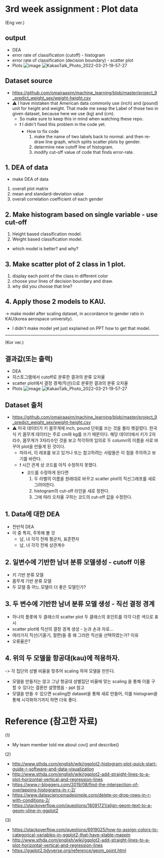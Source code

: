 # 3rd week assignment : Plot data

(Eng ver.)
## output
* DEA
* error rate of classification (cutoff) - histogram
* error rate of  classification (decision boundary) - scatter plot
* Plots
	![image](https://user-images.githubusercontent.com/65381957/159247564-45d5642f-a2aa-4eec-b76c-34f010be7cc7.png)
	![KakaoTalk_Photo_2022-03-21-19-57-27](https://user-images.githubusercontent.com/65381957/159247680-623850c7-0057-46bc-bf7d-19b38f9f1d79.png)

## Dataset source
- https://github.com/omairaasim/machine_learning/blob/master/project_9_predict_weight_sex/weight-height.csv
-  ⚠️ I have mistaken that American data commonly use (inch) and (pound) unit for height and weight. That made me swap the Label of those two in given dataset, because here we use (kg) and (cm).
	- So make sure to keep this in mind when watching these repo.
	- ❗️ I didn't fixed this problem in the code yet.
		- How to fix code
			1. make the name of two labels back to normal. and then re-draw line graph, which splits scatter plots by gender.
			2. determine new cutoff line of histogram.
			3. modify cut-off value of code that finds error-rate.

## 1. DEA of data
- make DEA of data
1. overall plot matrix
2. mean and standard-deviation value
3. overall correlation coefficient of each gender

## 2. Make histogram based on single variable - use cut-off
1. Height based classification model.
2. Weight based classification model.
- which model is better? and why?

## 3. Make scatter plot of 2 class in 1 plot.
1. display each point of the class in different color
2. choose your lines of decision boundary and draw.
3. why did you choose that line? 

## 4. Apply those 2 models to KAU.

-> make model after scaling dataset, in accordance to gender ratio in KAU(korea aerospace university).
- I didn't make model yet just explained on PPT how to get that model.

_______

(Kor ver.)
## 결과값(또는 출력)
* DEA
* 히스토그램에서 cutoff로 분류한 결과의 분류 오차율
* scatter plot에서 결정 경계(직선)으로 분류한 결과의 분류 오차율
* Plots
	![image](https://user-images.githubusercontent.com/65381957/159247564-45d5642f-a2aa-4eec-b76c-34f010be7cc7.png)
	![KakaoTalk_Photo_2022-03-21-19-57-27](https://user-images.githubusercontent.com/65381957/159247680-623850c7-0057-46bc-bf7d-19b38f9f1d79.png)

## Dataset 출처
- https://github.com/omairaasim/machine_learning/blob/master/project_9_predict_weight_sex/weight-height.csv
- ⚠️ 미국 데이터가 키 몸무게에 inch, pound 단위를 쓰는 것을 몰라 헷갈렸다.
	한국식 키 몸무게 데이터는 주로 cm와 kg를 쓰기 때문이다. 해당 데이터에서 키가 2자리수, 몸무게가 3자리수인 것을 보고 착각하여 임의로 두 column의 이름을 서로 바꾸어 plot을 만들게 된 것이다.
	- 따라서, 이 레포를 보고 있거나 또는 참고하려는 사람들은 이 점을 주의하고 보기를 바란다.
	- ❗️ 시간 관계 상 코드를 아직 수정하지 못했다.
		- 코드를 수정하게 된다면
			1. 두 라벨의 이름을 원래대로 바꾸고 scatter plot의 직선그래프를 새로 그려야한다.
			2. histogram의 cut-off 라인을 새로 정한다.
			3. 그에 따라 오차율 구하는 코드의 cut-off 값을 수정한다.


## 1. Data에 대한 DEA
* 전반적 DEA
* 이 중 특히, 주목해 볼 것
	* 남, 녀 각각 전체 평균치, 표준편자
	* 남, 녀 각각 전체 상관계수
	
## 2. 일변수에 기반한 남녀 분류 모델생성 - cutoff 이용
* 키 기반 분류 모델
* 몸무게 기반 분류 모델
* 두 모델 중 어느 모델이 더 좋은 모델인가?

## 3. 두 변수에 기반한 남녀 분류 모델 생성 - 직선 결정 경계
* 하나의 플롯에 두 클래스의 scatter plot
	두 클래스의 포인트를 각각 다른 색으로 표시
* scatter plot에 직선의 결정 경계 생성 - 눈과 손과 자로...
* 여러가지 직선(기울기, 절편)들 중 왜 그러한 직선을 선택하였는가? 이유
* 오류율은?

## 4. 위의 두 모델을 항공대(kau)에 적용하자.

-> 각 집단의 성별 비율을 맞추어 scaling 하여 모델을 만든다.

- 모델을 만들지는 않고 그냥 항공대 성별집단 비율에 맞는 scaling 을 통해 이를 구할 수 있다는 결론만 설명했음 - ppt 참고
- 모델을 만들 수 있으면 scaling한 dataset을 통해 새로 만들어, 이를 histogram을 통해 시각화하기까지 하면 더욱 좋다.

# Reference (참고한 자료)
(1)
- My team member told me about cov() and describe()

(2)
- http://www.sthda.com/english/wiki/ggplot2-histogram-plot-quick-start-guide-r-software-and-data-visualization
- http://www.sthda.com/english/wiki/ggplot2-add-straight-lines-to-a-plot-horizontal-vertical-and-regression-lines
- https://www.r-bloggers.com/2019/08/find-the-intersection-of-overlapping-histograms-in-r-2/
- https://www.datasciencemadesimple.com/delete-or-drop-rows-in-r-with-conditions-2/
- https://stackoverflow.com/questions/18091721/align-geom-text-to-a-geom-vline-in-ggplot2

(3)
- https://stackoverflow.com/questions/6919025/how-to-assign-colors-to-categorical-variables-in-ggplot2-that-have-stable-mappin
- http://www.sthda.com/english/wiki/ggplot2-add-straight-lines-to-a-plot-horizontal-vertical-and-regression-lines
- https://ggplot2.tidyverse.org/reference/geom_point.html